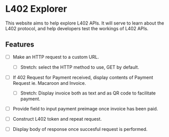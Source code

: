 # L402 Explorer

This website aims to help explore L402 APIs. It will serve to learn about the L402 protocol, and help developers test the workings of L402 APIs.

## Features

- [ ] Make an HTTP request to a custom URL.
    - [ ] Stretch: select the HTTP method to use, GET by default.
- [ ] If 402 Request for Payment received, display contents of Payment Request ie. Macaroon and Invoice.
    - [ ] Stretch: Display invoice both as text and as QR code to facilitate payment.
- [ ] Provide field to input payment preimage once invoice has been paid.
- [ ] Construct L402 token and repeat request.
- [ ] Display body of response once succesful request is performed.

